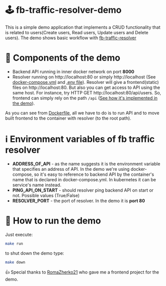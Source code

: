 # 🕹️ fb-traffic-resolver-demo
This is a simple demo application that implements a CRUD functionality that is related to users(Create users, Read users, Update users and Delete users).
The demo shows basic workflow with [fb-traffic-resolver](https://github.com/GonnaFlyMethod/fb-traffic-resolver)

# 🧩 Components of the demo
* Backend API running in inner docker network on port **8000**
* Resolver running on http://localhost:80 or simply http://localhost (See [docker-compose.yml](https://github.com/GonnaFlyMethod/fb-traffic-resolver-demo/blob/main/docker-compose.yaml) and [.env file](https://github.com/GonnaFlyMethod/fb-traffic-resolver-demo/blob/main/.env)).
Resolver will give a frontend(static) files on http://localhost:80. But also you can get access to API using the same host. For instance, try HTTP GET http://localhost:80/api/users. So, frontend can simply rely on the path `/api` ([See how it's implemented in the demo](https://github.com/GonnaFlyMethod/fb-traffic-resolver-demo/blob/main/frontend/src/services/api/user.ts)).

As you can see from [Dockerfile](https://github.com/GonnaFlyMethod/fb-traffic-resolver-demo/blob/main/Dockerfile), all we have to do is to run API and to move built frontend to the container with resolver (to the root path).

# ℹ️ Environment variables of fb traffic resolver
* **ADDRESS_OF_API** - as the name suggests it is the environment variable that specifies an address of API. In the demo we're using docker-compose, so it's easy to reference to backend API by the container's name that is declared in docker-compose.yml. In kubernetes it can be service's name instead.
* **PING_API_ON_START** - should resolver ping backend API on start or not. Possible values (True/False)
* **RESOLVER_PORT** - the port of resolver. In the demo it is **port 80**

# 🚀 How to run the demo
Just execute:
```bash
make run
```
to shut down the demo type:
```bash
make down
```

👍 Special thanks to [RomaZherko21](https://github.com/RomaZherko21) who gave me a frontend project for the demo.
